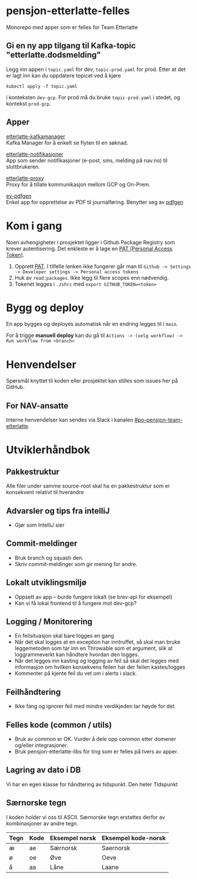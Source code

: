# pensjon-etterlatte-felles

Monorepo med apper som er felles for Team Etterlatte

## Gi en ny app tilgang til Kafka-topic "etterlatte.dodsmelding"
Legg inn appen i `topic.yaml` for dev, `topic-prod.yaml` for prod. Etter at det er lagt inn
kan du oppdatere topicet ved å kjøre 

```
kubectl apply -f topic.yaml
```

i konteksten `dev-gcp`. For prod må du bruke `topic-prod.yaml` i stedet, og kontekst
`prod-gcp`.


## Apper

[etterlatte-kafkamanager](apps/etterlatte-kafkamanager) \
Kafka Manager for å enkelt se flyten til en søknad.

[etterlatte-notifikasjoner](apps/etterlatte-notifikasjoner) \
App som sender notifikasjoner (e-post, sms, melding på nav.no) til sluttbrukeren.

[etterlatte-proxy](apps/etterlatte-proxy) \
Proxy for å tillate kommunikasjon mellom GCP og On-Prem.

[ey-pdfgen](apps/ey-pdfgen) \
Enkel app for opprettelse av PDF til journalføring. Benytter seg av [pdfgen](https://github.com/navikt/pdfgen)


# Kom i gang

Noen avhengigheter i prosjektet ligger i Github Package Registry som krever autentisering. Det enkleste er å lage en [PAT (Personal Access Token)](https://github.com/settings/tokens).

1. Opprett [PAT](https://github.com/settings/tokens). I tilfelle lenken ikke fungerer går man til `Github -> Settings -> Developer settings -> Personal access tokens`
2. Huk av `read:packages`. Ikke legg til flere scopes enn nødvendig.
3. Tokenet legges i `.zshrc` med `export GITHUB_TOKEN=<token>`


# Bygg og deploy

En app bygges og deployes automatisk når en endring legges til i `main`. 

For å trigge **manuell deploy** kan du gå til `Actions -> (velg workflow) -> Run workflow from <branch>`


# Henvendelser

Spørsmål knyttet til koden eller prosjektet kan stilles som issues her på GitHub.


## For NAV-ansatte

Interne henvendelser kan sendes via Slack i kanalen [#po-pensjon-team-etterlatte](https://nav-it.slack.com/archives/C01KJ597UAU).

# Utviklerhåndbok
## Pakkestruktur
Alle filer under samme source-root skal ha en pakkestruktur som er konsekvent relativt til hverandre
## Advarsler og tips fra intelliJ
* Gjør som IntelliJ sier
## Commit-meldinger
* Bruk branch og squash den.
* Skriv commit-meldinger som gir mening for andre.
## Lokalt utviklingsmiljø
* Oppsett av app – burde fungere lokalt (se brev-api for eksempel)
* Kan vi få lokal frontend til å fungere mot dev-gcp?
## Logging / Monitorering
* En feilsituasjon skal bare logges en gang
* Når det skal logges at en exception har inntruffet, så skal man bruke leggemetoden som tar inn en Throwable som et 
argument, slik at loggrammeverkt kan håndtere hvordan den logges.
* Når det legges inn kasting og logging av feil så skal det legges med informasjon om hvilken konsekvens feilen har der
feilen kastes/logges 
* Kommenter på kjente feil du vet om i alerts i slack.
## Feilhåndtering
* Ikke fang og ignorer feil med mindre verdikjeden tar høyde for det.
## Felles kode (common / utils)
* Bruk av common er OK. Vurder å dele opp common etter domener og/eller integrasjoner.
* Bruk pensjon-etterlatte-libs for ting som er felles på tvers av apper.
## Lagring av dato i DB
Vi har en egen klasse for håndtering av tidspunkt. Den heter Tidspunkt
## Særnorske tegn
I koden holder vi oss til ASCII. Særnorske tegn erstattes derfor av kombinasjoner av andre tegn.

| Tegn | Kode | Eksempel norsk | Eksempel kode-norsk |
|------|------|----------------|---------------------|
| æ    | ae   | Særnorsk       | Saernorsk           |
| ø    | oe   | Øve            | Oeve                |
| å    | aa   | Låne           | Laane               |